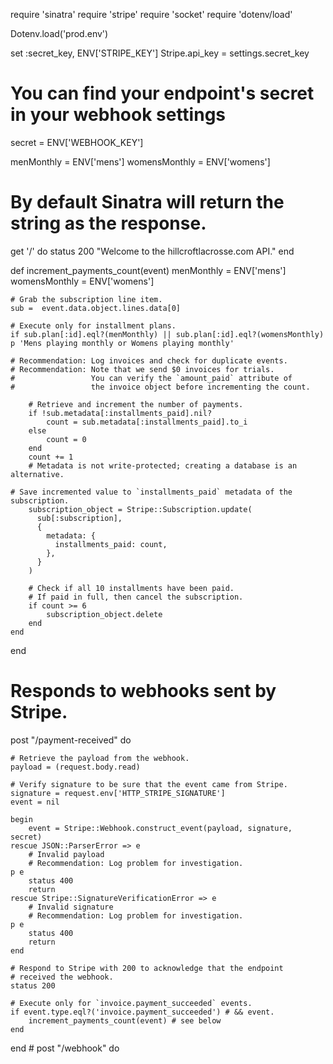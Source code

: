 require 'sinatra'
require 'stripe'
require 'socket'
require 'dotenv/load'

Dotenv.load('prod.env')

set :secret_key, ENV['STRIPE_KEY']
Stripe.api_key = settings.secret_key

# You can find your endpoint's secret in your webhook settings
secret = ENV['WEBHOOK_KEY']

menMonthly = ENV['mens']
womensMonthly = ENV['womens']

# By default Sinatra will return the string as the response.
get '/' do
  status 200
  "Welcome to the hillcroftlacrosse.com API."
end

def increment_payments_count(event)
    menMonthly = ENV['mens']
    womensMonthly = ENV['womens']
    
    # Grab the subscription line item.
    sub =  event.data.object.lines.data[0]

    # Execute only for installment plans.
    if sub.plan[:id].eql?(menMonthly) || sub.plan[:id].eql?(womensMonthly)
	p 'Mens playing monthly or Womens playing monthly'

    # Recommendation: Log invoices and check for duplicate events.
    # Recommendation: Note that we send $0 invoices for trials.
    #                 You can verify the `amount_paid` attribute of
    #                 the invoice object before incrementing the count.

        # Retrieve and increment the number of payments.
        if !sub.metadata[:installments_paid].nil?
            count = sub.metadata[:installments_paid].to_i
        else
            count = 0
        end 
        count += 1
        # Metadata is not write-protected; creating a database is an alternative.
        
	# Save incremented value to `installments_paid` metadata of the subscription.
        subscription_object = Stripe::Subscription.update(
          sub[:subscription],
          {
            metadata: {
              installments_paid: count,
            },
          }
        )

        # Check if all 10 installments have been paid.
        # If paid in full, then cancel the subscription.
        if count >= 6
            subscription_object.delete
        end
    end
end


# Responds to webhooks sent by Stripe.
post "/payment-received" do

    # Retrieve the payload from the webhook.
    payload = (request.body.read)

    # Verify signature to be sure that the event came from Stripe.
    signature = request.env['HTTP_STRIPE_SIGNATURE']
    event = nil

    begin
        event = Stripe::Webhook.construct_event(payload, signature, secret)
    rescue JSON::ParserError => e
        # Invalid payload
        # Recommendation: Log problem for investigation.
	p e
        status 400
        return
    rescue Stripe::SignatureVerificationError => e
        # Invalid signature
        # Recommendation: Log problem for investigation.
	p e
        status 400
        return
    end

    # Respond to Stripe with 200 to acknowledge that the endpoint
    # received the webhook.
    status 200

    # Execute only for `invoice.payment_succeeded` events.
    if event.type.eql?('invoice.payment_succeeded') # && event.
        increment_payments_count(event) # see below
    end

end # post "/webhook" do
